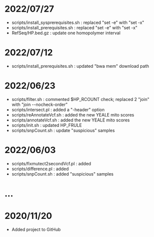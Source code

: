 # 2022/07/27 #

* scripts/install_sysprerequisites.sh : replaced "set -e" with "set -x"
* scripts/install_prerequisites.sh    :	replaced "set -e" with "set -x"
* RefSeq/HP.bed.gz                    : update one homopolymer interval 

# 2022/07/12 #

* scripts/install_prerequisites.sh    : updated "bwa mem" download path

# 2022/06/23 #

* scripts/filter.sh                   : commented $HP_RCOUNT check; replaced 2 "join" with "join --nocheck-order"
* scripts/intersect.pl                : added a "-header" option
* scripts/reAnnotateVcf.sh            : added the new YEALE mito scores
* scripts/annotateVcf.sh     	      :	added the new YEALE mito scores
* scripts/init.sh                     : updated HP_FRULE
* scripts/snpCount.sh                 : update "suspicious" samples 

# 2022/06/03 #

* scripts/fixmutect2secondVcf.pl      : added
* scripts/difference.pl               : added
* scripts/snpCount.sh  	       	      : added "suspicious" samples

# ... #

# 2020/11/20 #

* Added project to GitHub

